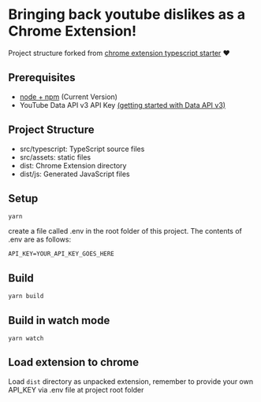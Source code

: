 # Bringing back youtube dislikes as a Chrome Extension!

Project structure forked from [chrome extension typescript starter](https://github.com/chibat/chrome-extension-typescript-starter) ♥️

## Prerequisites

* [node + npm](https://nodejs.org/) (Current Version)
* YouTube Data API v3 API Key [(getting started with Data API v3)](https://developers.google.com/youtube/v3/getting-started)

## Project Structure

* src/typescript: TypeScript source files
* src/assets: static files
* dist: Chrome Extension directory
* dist/js: Generated JavaScript files

## Setup

```
yarn
```

create a file called .env in the root folder of this project. The contents of .env are as follows:
```
API_KEY=YOUR_API_KEY_GOES_HERE
```

## Build

```
yarn build
```

## Build in watch mode

```
yarn watch
```

## Load extension to chrome

Load `dist` directory as unpacked extension, remember to provide your own API_KEY via .env file at project root folder
